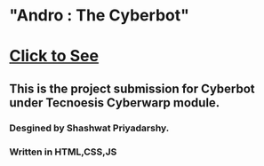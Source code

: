 # "Andro : The Cyberbot"
# <a href="https://reverope.github.io/cyberbot2020">Click to See</a>

##  This is the project submission for Cyberbot under Tecnoesis Cyberwarp module.
### Desgined by Shashwat Priyadarshy.
### Written in HTML,CSS,JS

